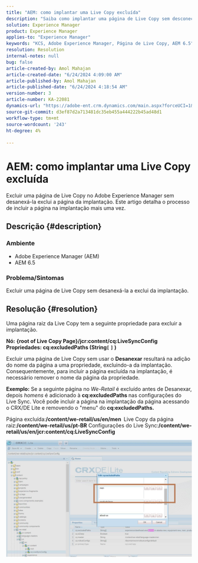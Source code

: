```yaml
---
title: "AEM: como implantar uma Live Copy excluída"
description: "Saiba como implantar uma página de Live Copy sem desconectar no Adobe Experience Manager."
solution: Experience Manager
product: Experience Manager
applies-to: "Experience Manager"
keywords: "KCS, Adobe Experience Manager, Página de Live Copy, AEM 6.5"
resolution: Resolution
internal-notes: null
bug: false
article-created-by: Amol Mahajan
article-created-date: "6/24/2024 4:09:00 AM"
article-published-by: Amol Mahajan
article-published-date: "6/24/2024 4:18:54 AM"
version-number: 3
article-number: KA-22081
dynamics-url: "https://adobe-ent.crm.dynamics.com/main.aspx?forceUCI=1&pagetype=entityrecord&etn=knowledgearticle&id=ecb6b27b-df31-ef11-8409-00224809adb3"
source-git-commit: d3ef87d2a713481dc35eb455a444222b45ad48d1
workflow-type: tm+mt
source-wordcount: '243'
ht-degree: 4%

---
```


# AEM: como implantar uma Live Copy excluída


Excluir uma página de Live Copy no Adobe Experience Manager sem desanexá-la exclui a página da implantação. Este artigo detalha o processo de incluir a página na implantação mais uma vez.

## Descrição {#description}


### <b>Ambiente</b>

- Adobe Experience Manager (AEM)
- AEM 6.5




### <b>Problema/Sintomas</b>

Excluir uma página de Live Copy sem desanexá-la a exclui da implantação.


## Resolução {#resolution}


Uma página raiz da Live Copy tem a seguinte propriedade &#x200B;para excluir a implantação&#x200B;.

<b>Nó:</b> <b>{root of Live Copy Page}/jcr:content/cq:LiveSyncConfig Propriedades: cq:excludedPaths (String`[` `]` )</b>

Excluir uma página de Live Copy sem usar o <b>Desanexar</b> resultará na adição do nome da página a uma propriedade, excluindo-a da implantação. Consequentemente, para incluir a página excluída na implantação, é necessário remover o nome da página da propriedade.

<b>Exemplo:</b>
Se a seguinte página no *We-Retail* é excluído antes de Desanexar, depois *homens* é adicionado à <b>cq:excludedPaths </b>nas configurações do Live Sync.
Você pode incluir a página na implantação da página acessando o CRX/DE Lite e removendo o &quot;menu&quot; do<b> cq:excludedPaths.</b>

Página excluída:<b>/content/we-retail/us/en/men </b>
Live Copy da página raiz:<b>/content/we-retail/us/pt-BR</b>
Configurações do Live Sync:<b>/content/we-retail/us/en/jcr:content/cq:LiveSyncConfig</b>

![](assets/a7eb936c-03f6-ed11-8848-6045bd006295.png)
